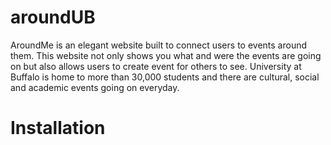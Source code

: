 # aroundUB

AroundMe is an elegant website built to connect users to events around them. This website not only  shows you what and were the events are going on but also allows users to create event for others to see. University at Buffalo is home to more than 30,000 students and there are cultural, social and academic events going on everyday.

<h1>Installation</h1>

